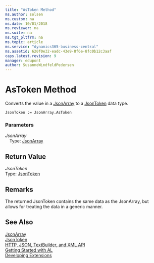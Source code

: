 ```yaml
---
title: "AsToken Method"
ms.author: solsen
ms.custom: na
ms.date: 10/01/2018
ms.reviewer: na
ms.suite: na
ms.tgt_pltfrm: na
ms.topic: article
ms.service: "dynamics365-business-central"
ms.assetid: 620f0e32-eadc-43e9-8f6e-8fc0b12c3aaf
caps.latest.revision: 9
manager: edupont
author: SusanneWindfeldPedersen
---
```


 

# AsToken Method
Converts the value in a [JsonArray](jsonarray-class.md) to a [JsonToken](jsontoken-class.md) data type.

```
JsonToken := JsonArray.AsToken
```

### Parameters
*JsonArray*   
&emsp;Type: [JsonArray](jsonarray-class.md)

## Return Value
*JsonToken*  
Type: [JsonToken](jsontoken-class.md)

## Remarks
The returned JsonToken contains the same data as the JsonArray, but allows for treating the data in a generic manner.

## See Also
[JsonArray](jsonarray-class.md)  
[JsonToken](jsontoken-class.md)  
[HTTP, JSON, TextBuilder, and XML API](../devenv-restapi-overview.md)  
[Getting Started with AL](../devenv-get-started.md)  
[Developing Extensions](../devenv-dev-overview.md)
